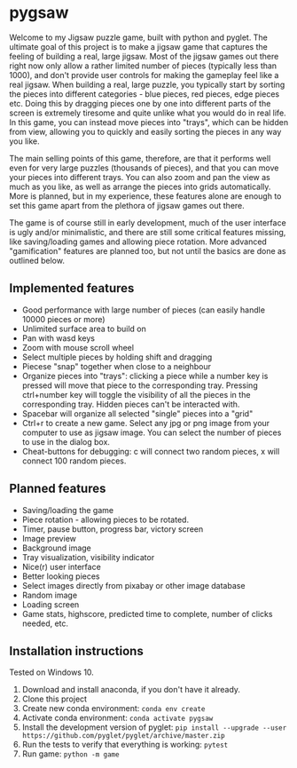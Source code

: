 # pygsaw
Welcome to my Jigsaw puzzle game, built with python and pyglet. The ultimate 
goal of this project is to make a jigsaw game that captures the feeling of 
building a real, large jigsaw. Most of the jigsaw games out there right now 
only allow a rather limited number of pieces (typically less than 1000), and 
don't provide user controls for making the gameplay feel like a real jigsaw. 
When building a real, large puzzle, you typically start by sorting the pieces 
into different categories - blue pieces, red pieces, edge pieces etc. Doing 
this by dragging pieces one by one into different parts of the screen is 
extremely tiresome and quite unlike what you would do in real life. In this 
game, you can instead move pieces into "trays", which can be hidden from view, 
allowing you to quickly and easily sorting the pieces in any way you like. 

The main selling points of this game, therefore, are that it performs well even 
for very large puzzles (thousands of pieces), and that you can move your pieces 
into different trays. You can also zoom and pan the view as much as you like, 
as well as arrange the pieces into grids automatically. More is planned, but 
in my experience, these features alone are enough to set this game apart from 
the plethora of jigsaw games out there.  

The game is of course still in early development, much of the user interface is 
ugly and/or minimalistic, and there are still some critical features missing, 
like saving/loading games and allowing piece rotation. More advanced 
"gamification" features are planned too, but not until the basics are done as 
outlined below.  

## Implemented features
* Good performance with large number of pieces (can easily handle 10000 pieces or more)
* Unlimited surface area to build on
* Pan with wasd keys
* Zoom with mouse scroll wheel
* Select multiple pieces by holding shift and dragging
* Piecese "snap" together when close to a neighbour
* Organize pieces into "trays": clicking a piece while a number key is pressed will move that piece to the corresponding tray. Pressing ctrl+number key will toggle the visibility of all the pieces in the corresponding tray. Hidden pieces can't be interacted with.
* Spacebar will organize all selected "single" pieces into a "grid"
* Ctrl+r to create a new game. Select any jpg or png image from your computer to use as jigsaw image. You can select the number of pieces to use in the dialog box. 
* Cheat-buttons for debugging: c will connect two random pieces, x will connect 100 random pieces.

## Planned features
* Saving/loading the game
* Piece rotation - allowing pieces to be rotated.
* Timer, pause button, progress bar, victory screen
* Image preview
* Background image
* Tray visualization, visibility indicator
* Nice(r) user interface
* Better looking pieces
* Select images directly from pixabay or other image database
* Random image
* Loading screen
* Game stats, highscore, predicted time to complete, number of clicks needed, etc.

## Installation instructions
Tested on Windows 10. 
1. Download and install anaconda, if you don't have it already.
1. Clone this project
1. Create new conda environment: ```conda env create```
1. Activate conda environment: ```conda activate pygsaw```
1. Install the development version of pyglet: ```pip install --upgrade --user https://github.com/pyglet/pyglet/archive/master.zip```
1. Run the tests to verify that everything is working: ```pytest```
1. Run game: ```python -m game```